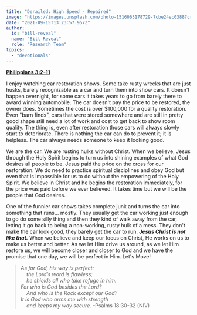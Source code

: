 ```yaml
---
title: "Derailed: High Speed - Repaired"
image: "https://images.unsplash.com/photo-1516063178729-7cbe24ec0388?crop=entropy&cs=srgb&fm=jpg&ixid=Mnw5NjYxfDB8MXxzZWFyY2h8MTB8fFRydXRofGVufDB8fHx8MTYxODIzNjM3Mw&ixlib=rb-1.2.1&q=85"
date: "2021-09-15T13:23:57.957Z"
author:
  id: "bill-reveal"
  name: "Bill Reveal"
  role: "Research Team"
topics:
  - "devotionals"
---
```

[**Philippians 3:2-11**][1]

I enjoy watching car restoration shows. Some take rusty wrecks that are just husks, barely recognizable as a car and turn them into show cars. It doesn't happen overnight, for some cars it takes years to go from barely there to award winning automobile. The car doesn't pay the price to be restored, the owner does. Sometimes the cost is over $100,000 for a quality restoration. Even "barn finds", cars that were stored somewhere and are still in pretty good shape still need a lot of work and cost to get back to show room quality. The thing is, even after restoration those cars will always slowly start to deteriorate. There is nothing the car can do to prevent it; it is helpless. The car always needs someone to keep it looking good.

We are the car. We are rusting hulks without Christ. When we believe, Jesus through the Holy Spirit begins to turn us into shining examples of what God desires all people to be. Jesus paid the price on the cross for our restoration. We do need to practice spiritual disciplines and obey God but even that is impossible for us to do without the empowering of the Holy Spirit. We believe in Christ and he begins the restoration immediately, for the price was paid before we ever believed. It takes time but we will be the people that God desires.

One of the funnier car shows takes complete junk and turns the car into something that runs... mostly. They usually get the car working just enough to go do some silly thing and then they kind of walk away from the car, letting it go back to being a non-working, rusty hulk of a mess. They don't make the car look good, they barely get the car to run. **_Jesus Christ is not like that._** When we believe and keep our focus on Christ, He works on us to make us better and better. As we let Him drive us around, as we let Him restore us, we will become closer and closer to God and we have the promise that one day, we will be perfect in Him. Let's Move!

> _As for God, his way is perfect:_   
> _&nbsp;&nbsp;&nbsp;&nbsp;the Lord’s word is flawless;_   
> _&nbsp;&nbsp;&nbsp;&nbsp;he shields all who take refuge in him._  
> _For who is God besides the Lord?_   
> _&nbsp;&nbsp;&nbsp;&nbsp;And who is the Rock except our God?_   
> _It is God who arms me with strength_   
> _&nbsp;&nbsp;&nbsp;&nbsp;and keeps my way secure._ -Psalms 18:30-32 (NIV)

[1]: https://biblehub.com/context/philippians/3-2.htm
